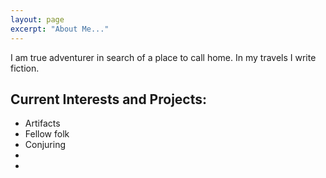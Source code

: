 ```yaml
---
layout: page
excerpt: "About Me..."
---
```


I am true adventurer in search of a place to call home. In my travels I write fiction.


## Current Interests and Projects:

- Artifacts
- Fellow folk
- Conjuring
-
-
